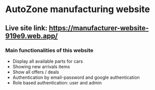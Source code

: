 # AutoZone manufacturing website



## Live site link: https://manufacturer-website-919e9.web.app/



### Main functionalities of this website

* Display all available parts for cars
* Showing new arrivals items
* Show all offers / deals
* Authentication by email-password and google authentication
* Role based authentication: user and admin
 

